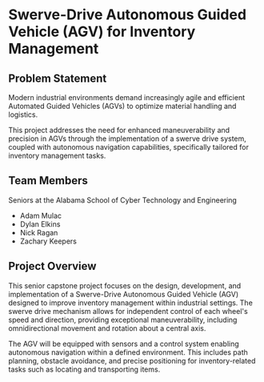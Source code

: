 # Swerve-Drive Autonomous Guided Vehicle (AGV) for Inventory Management

## Problem Statement

Modern industrial environments demand increasingly agile and efficient Automated Guided Vehicles (AGVs) to optimize material handling and logistics. 

This project addresses the need for enhanced maneuverability and precision in AGVs through the implementation of a swerve drive system, coupled with autonomous navigation capabilities, specifically tailored for inventory management tasks.

## Team Members
Seniors at the Alabama School of Cyber Technology and Engineering
- Adam Mulac
- Dylan Elkins
- Nick Ragan
- Zachary Keepers

## Project Overview

This senior capstone project focuses on the design, development, and implementation of a Swerve-Drive Autonomous Guided Vehicle (AGV) designed to improve inventory management within industrial settings. The swerve drive mechanism allows for independent control of each wheel's speed and direction, providing exceptional maneuverability, including omnidirectional movement and rotation about a central axis.

The AGV will be equipped with sensors and a control system enabling autonomous navigation within a defined environment. This includes path planning, obstacle avoidance, and precise positioning for inventory-related tasks such as locating and transporting items.
